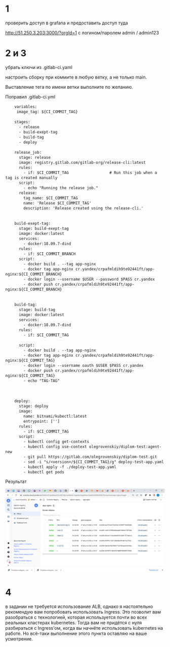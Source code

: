 # 1

проверить доступ в grafana и предоставить доступ туда

http://51.250.3.203:3000/?orgId=1 с логином/паролем admin / admin123

# 2  и 3

убрать ключи из .gitlab-ci.yaml

настроить сборку при коммите в любую ветку, а не только main. 

Выставление тега по имени ветки выполните по желанию.

Поправил .gitlab-ci.yml

        variables:
         image_tag: ${CI_COMMIT_TAG}

        stages:
          - release
          - build-exept-tag
          - build-tag
          - deploy

        release_job:
          stage: release
          image: registry.gitlab.com/gitlab-org/release-cli:latest
          rules:
            - if: $CI_COMMIT_TAG                  # Run this job when a tag is created manually
          script:
            - echo "Running the release job."
          release:
            tag_name: $CI_COMMIT_TAG
            name: 'Release $CI_COMMIT_TAG'
            description: 'Release created using the release-cli.'  


        build-exept-tag:
          stage: build-exept-tag
          image: docker:latest
          services:
            - docker:18.09.7-dind
          rules:
            - if: $CI_COMMIT_BRANCH 
          script:
            - docker build . --tag app-nginx
            - docker tag app-nginx cr.yandex/crpafmldih9te92441ft/app-nginx:${CI_COMMIT_BRANCH}
            - docker login --username $USER --password $PASS cr.yandex
            - docker push cr.yandex/crpafmldih9te92441ft/app-nginx:${CI_COMMIT_BRANCH}


        build-tag:
          stage: build-tag
          image: docker:latest
          services:
            - docker:18.09.7-dind
          rules:
            - if: $CI_COMMIT_TAG

          script:
            - docker build . --tag app-nginx
            - docker tag app-nginx cr.yandex/crpafmldih9te92441ft/app-nginx:${CI_COMMIT_TAG}
            - docker login --username oauth $USER $PASS cr.yandex
            - docker push cr.yandex/crpafmldih9te92441ft/app-nginx:${CI_COMMIT_TAG}
            - echo "TAG-TAG"



        deploy:
          stage: deploy
          image:
            name: bitnami/kubectl:latest
            entrypoint: ['']
          rules:
            - if: $CI_COMMIT_TAG
          script:
            - kubectl config get-contexts
            - kubectl config use-context olegrovenskiy/diplom-test:agent-new
            - git pull https://gitlab.com/olegrovenskiy/diplom-test.git
            - sed -i "s/<version>/${CI_COMMIT_TAG}/g" deploy-test-app.yaml
            - kubectl apply -f ./deploy-test-app.yaml
            - kubectl get pods

Результат

![sonar1](https://github.com/olegrovenskiy/diplom-devops-09/blob/main/branch.png)


#   4

в задании не требуется использование ALB, однако я настоятельно рекомендую вам попробовать использовать Ingress. 
Это позволит вам разобраться с технологией, которая используется почти во всех реальных кластерах kubernetes. Тогда вам не придётся с нуля разбираться с Ingress’ом, когда вы начнёте использовать kubernetes на работе. Но всё-таки выполнение этого пункта оставляю на ваше усмотрение.

